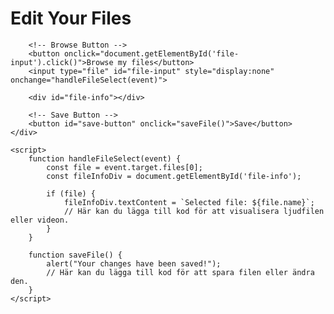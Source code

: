 <!DOCTYPE html>
<html lang="en">
<head>
    <meta charset="UTF-8">
    <meta name="viewport" content="width=device-width, initial-scale=1.0">
    <title>File Editor</title>
    <link rel="stylesheet" href="styles.css">
</head>
<body class="editor">
    <div class="editor-content">
        <h1>Edit Your Files</h1>

        <!-- Browse Button -->
        <button onclick="document.getElementById('file-input').click()">Browse my files</button>
        <input type="file" id="file-input" style="display:none" onchange="handleFileSelect(event)">
        
        <div id="file-info"></div>

        <!-- Save Button -->
        <button id="save-button" onclick="saveFile()">Save</button>
    </div>

    <script>
        function handleFileSelect(event) {
            const file = event.target.files[0];
            const fileInfoDiv = document.getElementById('file-info');
            
            if (file) {
                fileInfoDiv.textContent = `Selected file: ${file.name}`;
                // Här kan du lägga till kod för att visualisera ljudfilen eller videon.
            }
        }

        function saveFile() {
            alert("Your changes have been saved!");
            // Här kan du lägga till kod för att spara filen eller ändra den.
        }
    </script>
</body>
</html>

